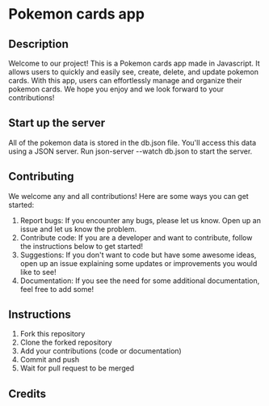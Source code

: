 # Pokemon cards app

## Description
Welcome to our project! This is a Pokemon cards app made in Javascript. It allows users to quickly and easily see, create, delete, and update pokemon cards. With this app, users can effortlessly manage and organize their pokemon cards. We hope you enjoy and we look forward to your contributions!

## Start up the server
All of the pokemon data is stored in the db.json file. You'll access this data using a JSON server. Run json-server --watch db.json to start the server.

## Contributing
We welcome any and all contributions! Here are some ways you can get started:
1. Report bugs: If you encounter any bugs, please let us know. Open up an issue and let us know the problem.
2. Contribute code: If you are a developer and want to contribute, follow the instructions below to get started!
3. Suggestions: If you don't want to code but have some awesome ideas, open up an issue explaining some updates or improvements you would like to see!
4. Documentation: If you see the need for some additional documentation, feel free to add some!

## Instructions
1. Fork this repository
2. Clone the forked repository
3. Add your contributions (code or documentation)
4. Commit and push
5. Wait for pull request to be merged

## Credits


